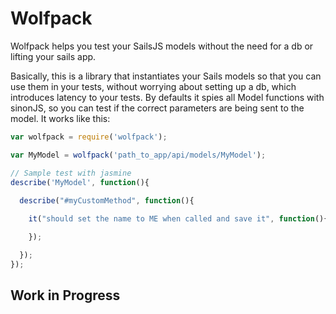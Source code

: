 Wolfpack
========

Wolfpack helps you test your SailsJS models without the need for a db or lifting your sails app.

Basically, this is a library that instantiates your Sails models so that you can use them in your tests, without worrying about setting up a db, which introduces latency to your tests. By defaults it spies all Model functions with sinonJS, so you can test if the correct parameters are being sent to the model. It works like this:

```javascript
var wolfpack = require('wolfpack');

var MyModel = wolfpack('path_to_app/api/models/MyModel');

// Sample test with jasmine
describe('MyModel', function(){
  
  describe("#myCustomMethod", function(){

    it("should set the name to ME when called and save it", function(){

    });

  });
});
```

## Work in Progress
